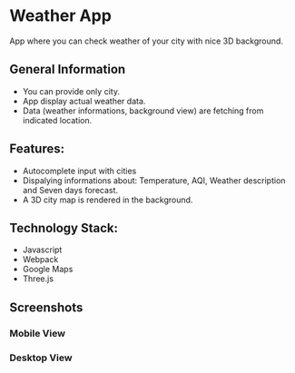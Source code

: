 # Weather App

App where you can check weather of your city with nice 3D background.

## General Information

- You can provide only city.
- App display actual weather data.
- Data (weather informations, background view) are fetching from indicated location.

## Features:

- Autocomplete input with cities
- Dispalying informations about: Temperature, AQI, Weather description and Seven days forecast.
- A 3D city map is rendered in the background.

## Technology Stack:

- Javascript
- Webpack
- Google Maps
- Three.js

## Screenshots

### Mobile View

### Desktop View
